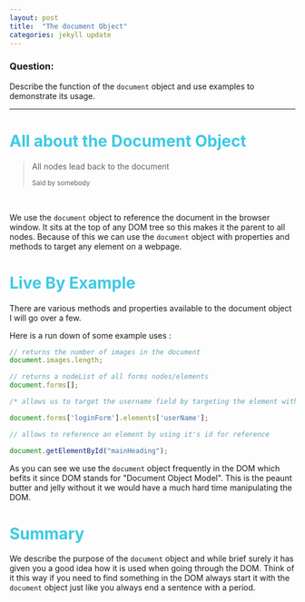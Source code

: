 ```yaml
---
layout: post
title:  "The document Object"
categories: jekyll update
---
```


### Question:
Describe the function of the `document` object and use examples to demonstrate its usage.

<hr>

<h1 style="color:#3CCAE6">All about the Document Object</h1>

<blockquote>
  <p>All nodes lead back to the document </p>
  <small>Said by somebody</small>
</blockquote>

<br>

We use the `document` object to reference the document in the browser window. It sits at the top of any DOM tree so this makes it the parent to all nodes. Because of this we can use the `document` object with properties and methods to target any element on a webpage. 

<h1 style="color:#3CCAE6">Live By Example</h1>

There are various methods and properties available to the document object I will go over a few. 

Here is a run down of some example uses :

```javascript
// returns the number of images in the document
document.images.length;

// returns a nodeList of all forms nodes/elements
document.forms[];

/* allows us to target the username field by targeting the element with name="userName" */

document.forms['loginForm'].elements['userName'];

// allows to reference an element by using it's id for reference

document.getElementById("mainHeading");

```

As you can see we use the `document` object frequently in the DOM which befits it since DOM stands for "Document Object Model". This is the peaunt butter and jelly without it we would have a much hard time manipulating the DOM. 

<h1 style="color:#3CCAE6">Summary</h1>

We describe the purpose of the `document` object and while brief surely it has given you a good idea how it is used when going through the DOM. Think of it this way if you need to find something in the DOM always start it with the `document` object just like you always end a sentence with a period. 

<br>
<br>


